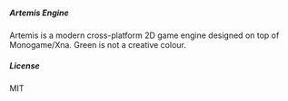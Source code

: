 ##### Artemis Engine

Artemis is a modern cross-platform 2D game engine designed on top of Monogame/Xna.
Green is not a creative colour.

##### License

MIT
